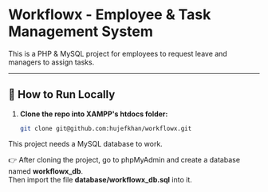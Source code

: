 # Workflowx - Employee & Task Management System

This is a PHP & MySQL project for employees to request leave and managers to assign tasks.

---

## 🚀 How to Run Locally

1. **Clone the repo into XAMPP's htdocs folder:**
   ```bash
   git clone git@github.com:hujefkhan/workflowx.git

This project needs a MySQL database to work.

👉 After cloning the project, go to phpMyAdmin and create a database named **workflowx_db**.  
Then import the file **database/workflowx_db.sql** into it.  
